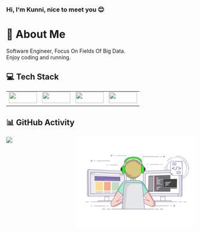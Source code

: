 ### Hi, I‘m Kunni, nice to meet you 😊

# 💫 About Me
Software Engineer, Focus On Fields Of Big Data.  
Enjoy coding and running.

## 💻 Tech Stack
<table><tr>
<td><img src="https://hadoop.apache.org/hadoop-logo.jpg" width = "75" height = "30"  /></td>
<td><img src="https://flink.apache.org/img/flink-header-logo.svg" width = "75" height = "30"  /></td>     
<td><img src="https://iceberg.apache.org/docs/latest/img/Iceberg-logo.png" width = "75" height = "30"  /></td>
<td><img src="https://hudi.apache.org/cn/assets/images/hudi.png" width = "75" height = "30"  /></td>  
</tr></table>

## 📊 GitHub Activity
<img align="right" top='0' alt="GIF" src="https://raw.githubusercontent.com/devSouvik/devSouvik/master/gif3.gif" width="320"/>  

![](https://github-readme-stats.vercel.app/api?username=lvyanquan&hide_border=false&include_all_commits=false&count_private=false)<br/>  
